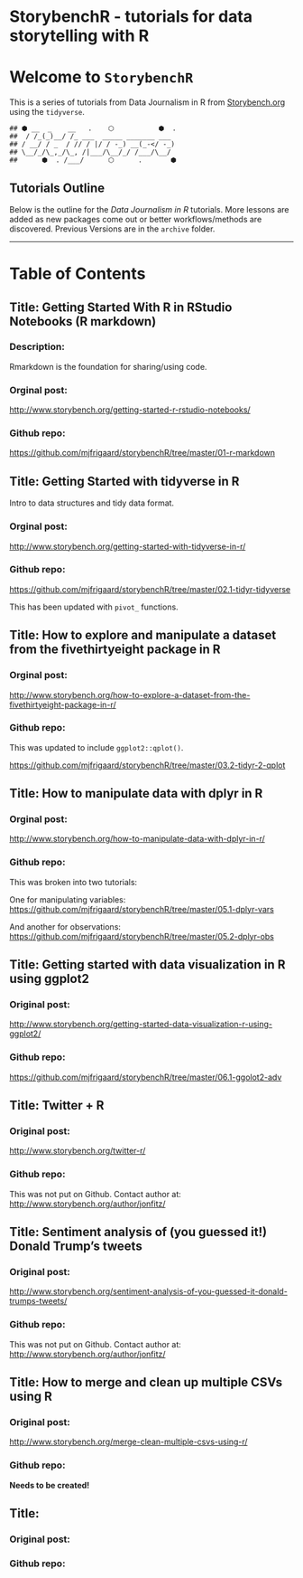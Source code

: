 StorybenchR - tutorials for data storytelling with R
================

# Welcome to `StorybenchR`

This is a series of tutorials from Data Journalism in R from
[Storybench.org](http://www.storybench.org/category/data-journalism-in-r/)
using the `tidyverse`.

    ## ⬢ __  _    __   .    ⬡           ⬢  . 
    ##  / /_(_)__/ /_ ___  _____ _______ ___ 
    ## / __/ / _  / // / |/ / -_) __(_-</ -_)
    ## \__/_/\_,_/\_, /|___/\__/_/ /___/\__/ 
    ##      ⬢  . /___/      ⬡      .       ⬢

## Tutorials Outline

Below is the outline for the *Data Journalism in R* tutorials. More
lessons are added as new packages come out or better workflows/methods
are discovered. Previous Versions are in the `archive` folder.

-----

# Table of Contents

## Title: Getting Started With R in RStudio Notebooks (R markdown)

### Description:

Rmarkdown is the foundation for sharing/using code.

### Orginal post:

<http://www.storybench.org/getting-started-r-rstudio-notebooks/>

### Github repo:

<https://github.com/mjfrigaard/storybenchR/tree/master/01-r-markdown>

## Title: Getting Started with tidyverse in R

Intro to data structures and tidy data format.

### Orginal post:

<http://www.storybench.org/getting-started-with-tidyverse-in-r/>

### Github repo:

<https://github.com/mjfrigaard/storybenchR/tree/master/02.1-tidyr-tidyverse>

This has been updated with `pivot_` functions.

## Title: How to explore and manipulate a dataset from the fivethirtyeight package in R

### Orginal post:

<http://www.storybench.org/how-to-explore-a-dataset-from-the-fivethirtyeight-package-in-r/>

### Github repo:

This was updated to include `ggplot2::qplot()`.

<https://github.com/mjfrigaard/storybenchR/tree/master/03.2-tidyr-2-qplot>

## Title: How to manipulate data with dplyr in R

### Orginal post:

<http://www.storybench.org/how-to-manipulate-data-with-dplyr-in-r/>

### Github repo:

This was broken into two tutorials:

One for manipulating variables:
<https://github.com/mjfrigaard/storybenchR/tree/master/05.1-dplyr-vars>

And another for observations:
<https://github.com/mjfrigaard/storybenchR/tree/master/05.2-dplyr-obs>

## Title: Getting started with data visualization in R using ggplot2

### Original post:

<http://www.storybench.org/getting-started-data-visualization-r-using-ggplot2/>

### Github repo:

<https://github.com/mjfrigaard/storybenchR/tree/master/06.1-ggolot2-adv>

## Title: Twitter + R

### Original post:

<http://www.storybench.org/twitter-r/>

### Github repo:

This was not put on Github. Contact author at:
<http://www.storybench.org/author/jonfitz/>

## Title: Sentiment analysis of (you guessed it\!) Donald Trump’s tweets

### Original post:

<http://www.storybench.org/sentiment-analysis-of-you-guessed-it-donald-trumps-tweets/>

### Github repo:

This was not put on Github. Contact author at:
<http://www.storybench.org/author/jonfitz/>

## Title: How to merge and clean up multiple CSVs using R

### Original post:

<http://www.storybench.org/merge-clean-multiple-csvs-using-r/>

### Github repo:

**Needs to be created\!**

## Title:

### Original post:

### Github repo:
